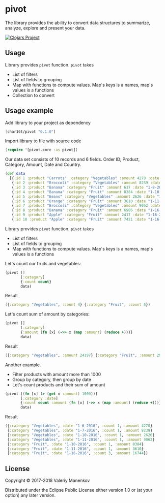 # pivot

The library provides the ability to convert data structures to summarize,
analyze, explore and present your data.

[![Clojars Project](http://clojars.org/char16t/pivot/latest-version.svg)](http://clojars.org/char16t/pivot)

## Usage

Library provides `pivot` function. `pivot` takes

 * List of filters
 * List of fields to grouping
 * Map with functions to compute values. Map's keys is a names, map's values is a functions
 * Collection to convert

## Usage example

Add library to your project as dependency

```clojure
[char16t/pivot "0.1.0"]
```

Import library to file with source code

```clojure
(require '[pivot.core :as pivot])
```

Our data set consists of 10 records and 6 fields. Order ID, Product,
Category, Amount, Date and Country.

```clojure
(def data
  [{:id 1 :product "Carrots" :category "Vegetables" :amount 4270 :date "1-6-2016" :country "United States"}
   {:id 2 :product "Broccoli" :category "Vegetables" :amount 8239 :date "1-7-2016" :country "United Kingdom"}
   {:id 3 :product "Banana" :category "Fruit" :amount 617 :date "1-8-2016" :country "United States"}
   {:id 4 :product "Banana" :category "Fruit" :amount 8384 :date "1-10-2016" :country "Canada"}
   {:id 5 :product "Beans" :category "Vegetables" :amount 2626 :date "1-10-2016" :country "Germany"}
   {:id 6 :product "Orange" :category "Fruit" :amount 3610 :date "1-11-2016" :country "United States"}
   {:id 7 :product "Broccoli" :category "Vegetables" :amount 9062 :date "1-11-2016" :country "Australia"}
   {:id 8 :product "Banana" :category "Fruit" :amount 6906 :date "1-16-2016" :country "New Zealand"}
   {:id 9 :product "Apple" :category "Fruit" :amount 2417 :date "1-16-2016" :country "France"}
   {:id 10 :product "Apple" :category "Fruit" :amount 7421 :date "1-16-2016" :country "Canada"}])
```
Library provides `pivot` function. `pivot` takes

 * List of filters
 * List of fields to grouping
 * Map with functions to compute values. Map's keys is a names, map's values is a functions

Let's count our fruits and vegetables:

```clojure
(pivot []
       [:category]
       {:count count}
       data)
```

Result

```clojure
({:category "Vegetables", :count 4} {:category "Fruit", :count 6})
```

Let's count sum of amount by categories:

```clojure
(pivot []
       [:category]
       {:amount (fn [x] (->> x (map :amount) (reduce +)))}
       data)
```

Result

```clojure
({:category "Vegetables", :amount 24197} {:category "Fruit", :amount 29355})
```

Another example.

 * Filter products with amount more than 1000
 * Group by category, then group by date
 * Let's count products and their sum of amount
 
```clojure
(pivot [(fn [x] (> (get x :amount) 1000))]
       [:category :date]
       {:count count :amount (fn [x] (->> x (map :amount) (reduce +)))}
       data)
```

Result

```clojure
({:category "Vegetables", :date "1-6-2016", :count 1, :amount 4270}
 {:category "Vegetables", :date "1-7-2016", :count 1, :amount 8239}
 {:category "Vegetables", :date "1-10-2016", :count 1, :amount 2626}
 {:category "Vegetables", :date "1-11-2016", :count 1, :amount 9062}
 {:category "Fruit", :date "1-10-2016", :count 1, :amount 8384}
 {:category "Fruit", :date "1-11-2016", :count 1, :amount 3610}
 {:category "Fruit", :date "1-16-2016", :count 3, :amount 16744})
```

## License

Copyright © 2017-2018 Valeriy Manenkov

Distributed under the Eclipse Public License either version 1.0 or (at
your option) any later version.
